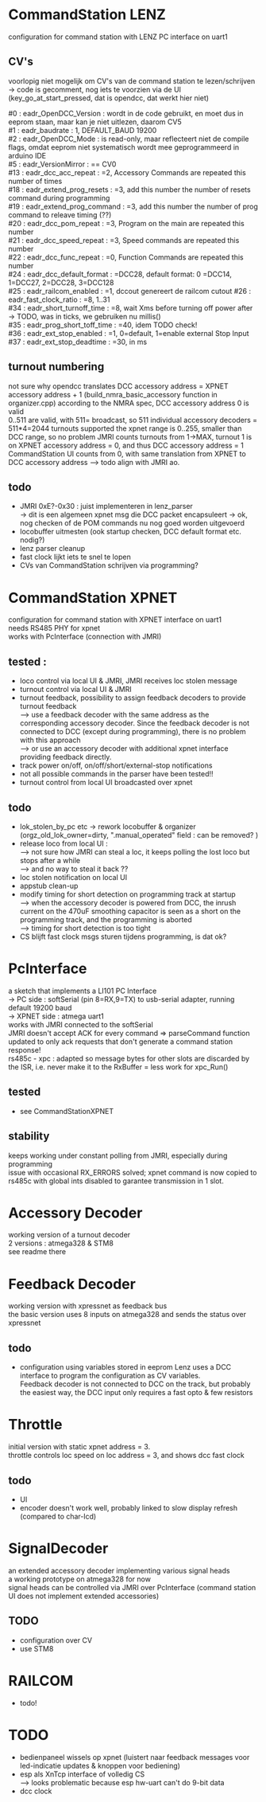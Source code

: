 # CommandStation LENZ
configuration for command station with LENZ PC interface on uart1

## CV's
voorlopig niet mogelijk om CV's van de command station te lezen/schrijven
-> code is gecomment, nog iets te voorzien via de UI (key_go_at_start_pressed, dat is opendcc, dat werkt hier niet)

#0  : eadr_OpenDCC_Version      : wordt in de code gebruikt, en moet dus in eeprom staan, maar kan je niet uitlezen, daarom CV5  
#1  : eadr_baudrate             : 1, DEFAULT_BAUD 19200  
#2  : eadr_OpenDCC_Mode         : is read-only, maar reflecteert niet de compile flags, omdat eeprom niet systematisch wordt mee geprogrammeerd in arduino IDE  
#5  : eadr_VersionMirror        : == CV0  
#13 : eadr_dcc_acc_repeat       : =2, Accessory Commands are repeated this number of times  
#18 : eadr_extend_prog_resets   : =3,  add this number the number of resets command during programming  
#19 : eadr_extend_prog_command  : =3, add this number the number of prog command to releave timing (??)  
#20 : eadr_dcc_pom_repeat       : =3, Program on the main are repeated this number  
#21 : eadr_dcc_speed_repeat     : =3, Speed commands are repeated this number   
#22 : eadr_dcc_func_repeat      : =0, Function Commands are repeated this number     
#24 : eadr_dcc_default_format   : =DCC28, default format: 0 =DCC14, 1=DCC27, 2=DCC28, 3=DCC128  
#25 : eadr_railcom_enabled      : =1, dccout genereert de railcom cutout
#26 : eadr_fast_clock_ratio     : =8, 1..31  
#34 : eadr_short_turnoff_time   : =8, wait Xms before turning off power after  
-> TODO, was in ticks, we gebruiken nu millis()  
#35 : eadr_prog_short_toff_time : =40, idem TODO check!  
#36 : eadr_ext_stop_enabled     : =1, 0=default, 1=enable external Stop Input  
#37 : eadr_ext_stop_deadtime    : =30, in ms  

## turnout numbering
not sure why opendcc translates DCC accessory address = XPNET accessory address + 1  (build_nmra_basic_accessory function in organizer.cpp)
according to the NMRA spec, DCC accessory address 0 is valid  
0..511 are valid, with 511= broadcast, so 511 individual accessory decoders = 511*4=2044 turnouts supported
the xpnet range is 0..255, smaller than DCC range, so no problem
JMRI counts turnouts from 1->MAX, turnout 1 is on XPNET accessory address = 0, and thus DCC accessory address = 1
CommandStation UI counts from 0, with same translation from XPNET to DCC accessory address --> todo align with JMRI ao.

## todo
- JMRI 0xE?-0x30 : juist implementeren in lenz_parser  
-> dit is een algemeen xpnet msg die DCC packet encapsuleert
-> ok, nog checken of de POM commands nu nog goed worden uitgevoerd
- locobuffer uitmesten (ook startup checken, DCC default format etc. nodig?)
- lenz parser cleanup
- fast clock lijkt iets te snel te lopen
- CVs van CommandStation schrijven via programming?

# CommandStation XPNET
configuration for command station with XPNET interface on uart1  
needs RS485 PHY for xpnet  
works with PcInterface (connection with JMRI)  
## tested :
- loco control via local UI & JMRI, JMRI receives loc stolen message
- turnout control via local UI & JMRI
- turnout feedback, possibility to assign feedback decoders to provide turnout feedback  
--> use a feedback decoder with the same address as the corresponding accessory decoder. Since the feedback decoder is not connected to DCC (except during programming), there is no problem with this approach  
--> or use an accessory decoder with additional xpnet interface providing feedback directly.
- track power on/off, on/off/short/external-stop notifications  
- not all possible commands in the parser have been tested!!  
- turnout control from local UI broadcasted over xpnet

## todo
- lok_stolen_by_pc etc -> rework locobuffer & organizer (orgz_old_lok_owner=dirty, ".manual_operated" field : can be removed? )  
- release loco from local UI :  
  --> not sure how JMRI can steal a loc, it keeps polling the lost loco but stops after a while  
  --> and no way to steal it back ??  
- loc stolen notification on local UI
- appstub clean-up
- modify timing for short detection on programming track at startup  
--> when the accessory decoder is powered from DCC, the inrush current on the 470uF smoothing capacitor is seen as a short on the programming track, and the programming is aborted  
--> timing for short detection is too tight  
- CS blijft fast clock msgs sturen tijdens programming, is dat ok?

# PcInterface
a sketch that implements a LI101 PC Interface  
-> PC side : softSerial (pin 8=RX,9=TX) to usb-serial adapter, running default 19200 baud  
-> XPNET side : atmega uart1  
works with JMRI connected to the softSerial  
JMRI doesn't accept ACK for every command => parseCommand function updated to only ack requests that don't generate a command station response!  
rs485c - xpc : adapted so message bytes for other slots are discarded by the ISR, 
i.e. never make it to the RxBuffer = less work for xpc_Run()
## tested
- see CommandStationXPNET  

## stability
keeps working under constant polling from JMRI, especially during programming  
issue with occasional RX_ERRORS solved; xpnet command is now copied to rs485c with global ints disabled to garantee transmission in 1 slot.

# Accessory Decoder
working version of a turnout decoder  
2 versions : atmega328 & STM8  
see readme there  

# Feedback Decoder
working version with xpressnet as feedback bus  
the basic version uses 8 inputs on atmega328 and sends the status over xpressnet

## todo
- configuration using variables stored in eeprom
Lenz uses a DCC interface to program the configuration as CV variables.  
Feedback decoder is not connected to DCC on the track, but probably the easiest way, the DCC input only requires a fast opto & few resistors

# Throttle
initial version with static xpnet address = 3.  
throttle controls loc speed on loc address = 3, and shows dcc fast clock  

## todo
- UI
- encoder doesn't work well, probably linked to slow display refresh (compared to char-lcd)

# SignalDecoder
an extended accessory decoder implementing various signal heads  
a working prototype on atmega328 for now  
signal heads can be controlled via JMRI over PcInterface (command station UI does not implement extended accessories)

## TODO
- configuration over CV
- use STM8

# RAILCOM
- todo!

# TODO
- bedienpaneel wissels op xpnet (luistert naar feedback messages voor led-indicatie updates & knoppen voor bediening)
- esp als XnTcp interface of volledig CS  
--> looks problematic because esp hw-uart can't do 9-bit data
- dcc clock



